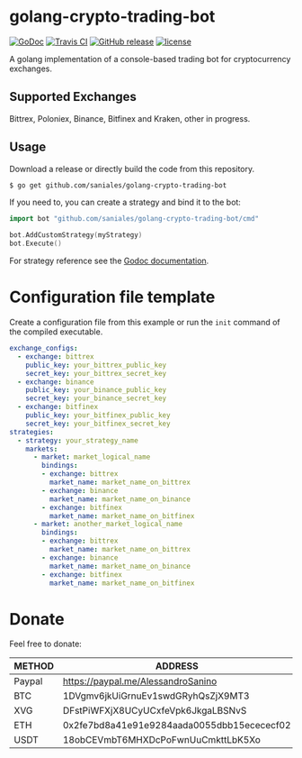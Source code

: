 # golang-crypto-trading-bot

[![GoDoc](https://godoc.org/github.com/saniales/golang-crypto-trading-bot?status.svg)](https://godoc.org/github.com/saniales/golang-crypto-trading-bot)
[![Travis CI](https://img.shields.io/travis/saniales/golang-crypto-trading-bot.svg)]((https://github.com/saniales/golang-crypto-trading-bot))
[![GitHub release](https://img.shields.io/github/release/saniales/golang-crypto-trading-bot.svg)](https://github.com/saniales/golang-crypto-trading-bot/releases)
[![license](https://img.shields.io/github/license/saniales/golang-crypto-trading-bot.svg?maxAge=2592000)](https://github.com/saniales/golang-crypto-trading-bot/LICENSE)


A golang implementation of a console-based trading bot for cryptocurrency exchanges. 

## Supported Exchanges
Bittrex, Poloniex, Binance, Bitfinex and Kraken, other in progress.

## Usage

Download a release or directly build the code from this repository.
``` bash
$ go get github.com/saniales/golang-crypto-trading-bot
```

If you need to, you can create a strategy and bind it to the bot:
``` go
import bot "github.com/saniales/golang-crypto-trading-bot/cmd"

bot.AddCustomStrategy(myStrategy)
bot.Execute()
```

For strategy reference see the [Godoc documentation](https://godoc.org/github.com/saniales/golang-crypto-trading-bot).

# Configuration file template
Create a configuration file from this example or run the `init` command of the compiled executable.
``` yaml
exchange_configs: 
  - exchange: bittrex
    public_key: your_bittrex_public_key
    secret_key: your_bittrex_secret_key
  - exchange: binance
    public_key: your_binance_public_key
    secret_key: your_binance_secret_key
  - exchange: bitfinex
    public_key: your_bitfinex_public_key
    secret_key: your_bitfinex_secret_key
strategies:
  - strategy: your_strategy_name
    markets:
      - market: market_logical_name
        bindings:
        - exchange: bittrex
          market_name: market_name_on_bittrex
        - exchange: binance
          market_name: market_name_on_binance
        - exchange: bitfinex
          market_name: market_name_on_bitfinex
      - market: another_market_logical_name
        bindings:
        - exchange: bittrex
          market_name: market_name_on_bittrex
        - exchange: binance
          market_name: market_name_on_binance
        - exchange: bitfinex
          market_name: market_name_on_bitfinex
```

# Donate
Feel free to donate:

| METHOD 	| ADDRESS                                   	|
|--------	|--------------------------------------------	|
| Paypal 	| https://paypal.me/AlessandroSanino         	|
| BTC    	| 1DVgmv6jkUiGrnuEv1swdGRyhQsZjX9MT3         	|
| XVG    	| DFstPiWFXjX8UCyUCxfeVpk6JkgaLBSNvS         	|
| ETH    	| 0x2fe7bd8a41e91e9284aada0055dbb15ecececf02 	|
| USDT   	| 18obCEVmbT6MHXDcPoFwnUuCmkttLbK5Xo         	|
